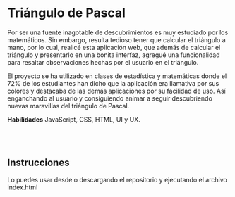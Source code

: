 <br><br>

# Triángulo de Pascal

Por ser una fuente inagotable de descubrimientos es muy estudiado por los matemáticos. Sin embargo, resulta tedioso tener que calcular el triángulo a mano, por lo cual, realicé esta aplicación web, que además de calcular el triángulo y presentarlo en una bonita interfaz, agregué una funcionalidad para resaltar observaciones hechas por el usuario en el triángulo.

El proyecto se ha utilizado en clases de estadística y matemáticas donde el 72% de los estudiantes han dicho que la aplicación era llamativa por sus colores y destacaba de las demás aplicaciones por su facilidad de uso. Así enganchando al usuario y consiguiendo animar a seguir descubriendo nuevas maravillas del triángulo de Pascal.

**Habilidades** JavaScript, CSS, HTML, UI y UX.

<br><br>

## Instrucciones
Lo puedes usar desde  o descargando el repositorio y ejecutando el archivo index.html

<br><br>
